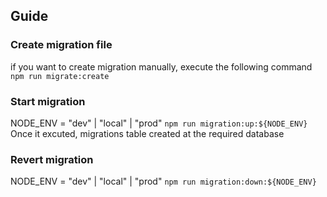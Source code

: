 ## Guide
### Create migration file 
if you want to create migration manually, execute the following command \
`npm run migrate:create`

### Start migration 
NODE_ENV = "dev" | "local" | "prod"
`npm run migration:up:${NODE_ENV}` \
Once it excuted, migrations table created at the required database

### Revert migration
NODE_ENV = "dev" | "local" | "prod"
`npm run migration:down:${NODE_ENV}`
